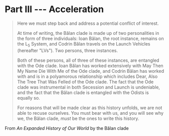 # Part III --- Acceleration

> Here we must step back and address a potential conflict of interest.
>
> At time of writing, the Bălan clade is made up of two personalities in the form of three individuals: Ioan Bălan, the root instance, remains on the L<sub>5</sub> System, and Codrin Bălan travels on the Launch Vehicles (hereafter "LVs"). Two persons, three instances.
>
> Both of these persons, all of three of these instances, are entangled with the Ode clade. Ioan Bălan has worked extensively with May Then My Name Die With Me of the Ode clade, and Codrin Bălan has worked with and is in a polyamorous relationship which includes Dear, Also The Tree That Was Felled of the Ode clade. The fact that the Ode clade was instrumental in both Secession and Launch is undeniable, and the fact that the Bălan clade is entangled with the Odists is equally so.
>
> For reasons that will be made clear as this history unfolds, we are not able to recuse ourselves. You must bear with us, and you will see why we, the Bălan clade, *must* be the ones to write this history.

From *An Expanded History of Our World* by the Bălan clade
